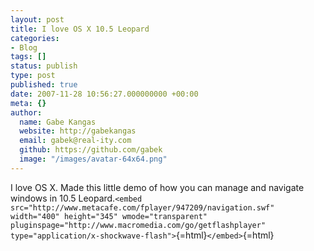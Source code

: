```yaml
---
layout: post
title: I love OS X 10.5 Leopard
categories:
- Blog
tags: []
status: publish
type: post
published: true
date: 2007-11-28 10:56:27.000000000 +00:00
meta: {}
author:
  name: Gabe Kangas
  website: http://gabekangas
  email: gabek@real-ity.com
  github: https://github.com/gabek
  image: "/images/avatar-64x64.png"
---
```

I love OS X. Made this little demo of how you can manage and navigate windows in 10.5 Leopard.`<embed src="http://www.metacafe.com/fplayer/947209/navigation.swf" width="400" height="345" wmode="transparent" pluginspage="http://www.macromedia.com/go/getflashplayer" type="application/x-shockwave-flash">`{=html}`</embed>`{=html}

